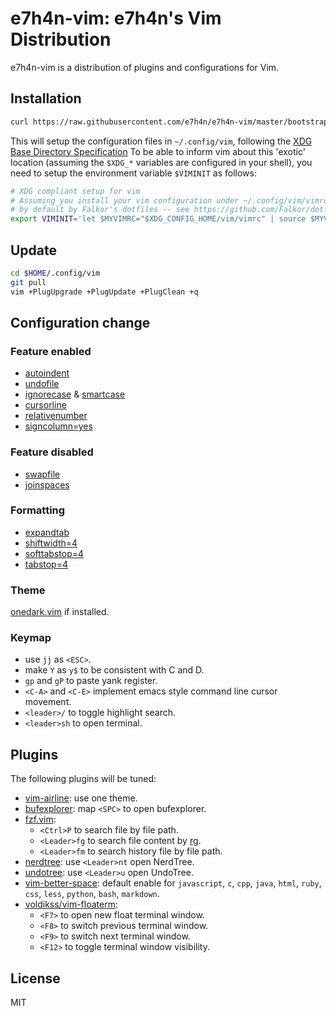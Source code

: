 # e7h4n-vim: e7h4n's Vim Distribution

e7h4n-vim is a distribution of plugins and configurations for Vim.

## Installation

```bash
curl https://raw.githubusercontent.com/e7h4n/e7h4n-vim/master/bootstrap.sh -L -o - | sh
```

This will setup the configuration files in `~/.config/vim`, following the [XDG Base Directory Specification](https://specifications.freedesktop.org/basedir-spec/latest/) To be able to inform vim about this 'exotic' location (assuming the `$XDG_*` variables are configured in your shell), you need to setup the environment variable `$VIMINIT` as follows:

```bash
# XDG compliant setup for vim
# Assuming you install your vim configuration under ~/.config/vim/vimrc as done
# by default by Falkor's dotfiles -- see https://github.com/Falkor/dotfiles
export VIMINIT='let $MYVIMRC="$XDG_CONFIG_HOME/vim/vimrc" | source $MYVIMRC'
```

## Update

```bash
cd $HOME/.config/vim
git pull
vim +PlugUpgrade +PlugUpdate +PlugClean +q
```

## Configuration change

### Feature enabled
* [autoindent](http://vimdoc.sourceforge.net/htmldoc/options.html#'autoindent')
* [undofile](http://vimdoc.sourceforge.net/htmldoc/options.html#'undofile')
* [ignorecase](http://vimdoc.sourceforge.net/htmldoc/options.html#'ignorecase') & [smartcase](http://vimdoc.sourceforge.net/htmldoc/options.html#'smartcase')
* [cursorline](http://vimdoc.sourceforge.net/htmldoc/options.html#'cursorline')
* [relativenumber](http://vimdoc.sourceforge.net/htmldoc/options.html#'relativenumber')
* [signcolumn=yes](http://vimdoc.sourceforge.net/htmldoc/options.html#'signcolumn')

### Feature disabled
* [swapfile](http://vimdoc.sourceforge.net/htmldoc/options.html#'swapfile')
* [joinspaces](http://vimdoc.sourceforge.net/htmldoc/options.html#'joinspaces')

### Formatting
* [expandtab](http://vimdoc.sourceforge.net/htmldoc/options.html#'expandtab')
* [shiftwidth=4](http://vimdoc.sourceforge.net/htmldoc/options.html#'shiftwidth')
* [softtabstop=4](http://vimdoc.sourceforge.net/htmldoc/options.html#'softtabstop')
* [tabstop=4](http://vimdoc.sourceforge.net/htmldoc/options.html#'tabstop')

### Theme

[onedark.vim](https://github.com/joshdick/onedark.vim) if installed.

### Keymap

* use `jj` as `<ESC>`.
* make `Y` as `y$` to be consistent with C and D.
* `gp` and `gP` to paste yank register.
* `<C-A>` and `<C-E>` implement emacs style command line cursor movement.
* `<leader>/` to toggle highlight search.
* `<leader>sh` to open terminal.

## Plugins

The following plugins will be tuned:

* [vim-airline](https://github.com/vim-airline/vim-airline): use one theme.
* [bufexplorer](https://github.com/jlanzarotta/bufexplorer): map `<SPC>` to open bufexplorer.
* [fzf.vim](https://github.com/junegunn/fzf.vim):
  * `<Ctrl>P` to search file by file path.
  * `<Leader>fg` to search file content by [rg](https://github.com/BurntSushi/ripgrep).
  * `<Leader>fm` to search history file by file path.
* [nerdtree](https://github.com/scrooloose/nerdtree): use `<Leader>nt` open NerdTree.
* [undotree](https://github.com/mbbill/undotree): use `<Leader>u` open UndoTree.
* [vim-better-space](https://github.com/ntpeters/vim-better-whitespace): default enable for `javascript`, `c`, `cpp`, `java`, `html`, `ruby`, `css`, `less`, `python`, `bash`, `markdown`.
* [voldikss/vim-floaterm](https://github.com/voldikss/vim-floaterm'):
  * `<F7>` to open new float terminal window.
  * `<F8>` to switch previous terminal window.
  * `<F9>` to switch next terminal window.
  * `<F12>` to toggle terminal window visibility.

## License

MIT
